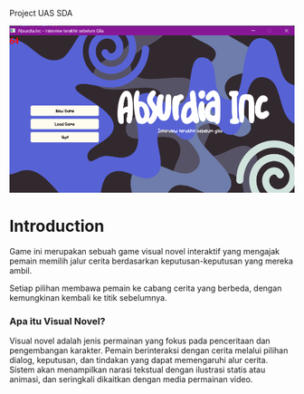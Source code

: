 Project UAS SDA


![](docs/garamararam.png)



# Introduction

Game ini merupakan sebuah game visual novel interaktif yang mengajak pemain memilih jalur cerita berdasarkan keputusan-keputusan yang mereka ambil.

Setiap pilihan membawa pemain ke cabang cerita yang berbeda, dengan kemungkinan kembali ke titik sebelumnya.

### Apa itu Visual Novel?

Visual novel adalah jenis permainan yang fokus pada penceritaan dan pengembangan karakter. Pemain berinteraksi dengan cerita melalui pilihan dialog, keputusan, dan tindakan yang dapat memengaruhi alur cerita. Sistem akan menampilkan narasi tekstual dengan ilustrasi statis atau animasi, dan seringkali dikaitkan dengan media permainan video.
